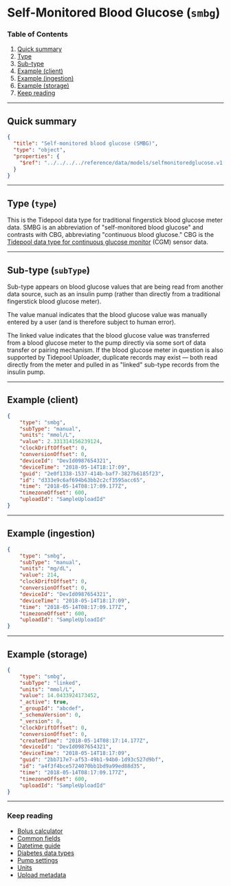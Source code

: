 # Self-Monitored Blood Glucose (`smbg`)

### Table of Contents

1. [Quick summary](#quick-summary)
2. [Type](#type-type)
3. [Sub-type](#subtype-subtype)
4. [Example (client)](#example-client)
5. [Example (ingestion)](#example-ingestion)
6. [Example (storage)](#example-storage)
7. [Keep reading](#keep-reading)

---

## Quick summary

```json json_schema
{
  "title": "Self-monitored blood glucose (SMBG)",
  "type": "object",
  "properties": {
    "$ref": "../../../../reference/data/models/selfmonitoredglucose.v1.yaml"
  }
}
```

---

## Type (`type`)

This is the Tidepool data type for traditional fingerstick blood glucose meter data. SMBG is an abbreviation of "self-monitored blood glucose" and contrasts with CBG, abbreviating "continuous blood glucose." CBG is the [Tidepool data type for continuous glucose monitor](./device-data/data-types/cgm-settings.md) (CGM) sensor data.

---

## Sub-type (`subType`)

Sub-type appears on blood glucose values that are being read from another data source, such as an insulin pump (rather than directly from a traditional fingerstick blood glucose meter).

The value manual indicates that the blood glucose value was manually entered by a user (and is therefore subject to human error).

The linked value indicates that the blood glucose value was transferred from a blood glucose meter to the pump directly via some sort of data transfer or pairing mechanism. If the blood glucose meter in question is also supported by Tidepool Uploader, duplicate records may exist — both read directly from the meter and pulled in as "linked" sub-type records from the insulin pump.

---

## Example (client)

```json
{
    "type": "smbg",
    "subType": "manual",
    "units": "mmol/L",
    "value": 2.331314156239124,
    "clockDriftOffset": 0,
    "conversionOffset": 0,
    "deviceId": "DevId0987654321",
    "deviceTime": "2018-05-14T18:17:09",
    "guid": "2e0f1338-1537-414b-baf7-3827b6185f23",
    "id": "d333e9c6af694b63bb2c2cf3595acc65",
    "time": "2018-05-14T08:17:09.177Z",
    "timezoneOffset": 600,
    "uploadId": "SampleUploadId"
}
```

---

## Example (ingestion)

```json
{
    "type": "smbg",
    "subType": "manual",
    "units": "mg/dL",
    "value": 214,
    "clockDriftOffset": 0,
    "conversionOffset": 0,
    "deviceId": "DevId0987654321",
    "deviceTime": "2018-05-14T18:17:09",
    "time": "2018-05-14T08:17:09.177Z",
    "timezoneOffset": 600,
    "uploadId": "SampleUploadId"
}
```

---

## Example (storage)

```json
{
    "type": "smbg",
    "subType": "linked",
    "units": "mmol/L",
    "value": 14.0433924173452,
    "_active": true,
    "_groupId": "abcdef",
    "_schemaVersion": 0,
    "_version": 0,
    "clockDriftOffset": 0,
    "conversionOffset": 0,
    "createdTime": "2018-05-14T08:17:14.177Z",
    "deviceId": "DevId0987654321",
    "deviceTime": "2018-05-14T18:17:09",
    "guid": "2bb717e7-af53-49b1-94b0-1d93c527d9bf",
    "id": "a4f3f4bce5724070bb1bd9a99ed88d35",
    "time": "2018-05-14T08:17:09.177Z",
    "timezoneOffset": 600,
    "uploadId": "SampleUploadId"
}
```

---

### Keep reading

* [Bolus calculator](./device-data/data-types/pump-settings/calculator.md)
* [Common fields](./device-data/common-fields.md)
* [Datetime guide](./datetime.md)
* [Diabetes data types](./device-data/data-types.md)
* [Pump settings](./device-data/data-types/pump-settings.md)
* [Units](./device-data/units.md)
* [Upload metadata](./device-data/data-types/pump-settings/upload.md)
